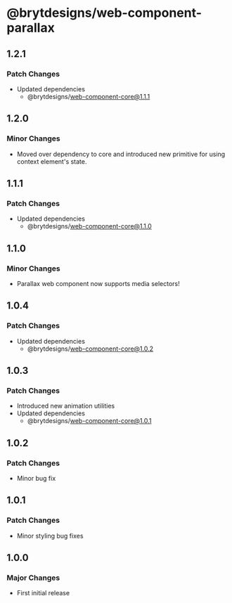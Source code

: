 # @brytdesigns/web-component-parallax

## 1.2.1

### Patch Changes

- Updated dependencies
  - @brytdesigns/web-component-core@1.1.1

## 1.2.0

### Minor Changes

- Moved over dependency to core and introduced new primitive for using context element's state.

## 1.1.1

### Patch Changes

- Updated dependencies
  - @brytdesigns/web-component-core@1.1.0

## 1.1.0

### Minor Changes

- Parallax web component now supports media selectors!

## 1.0.4

### Patch Changes

- Updated dependencies
  - @brytdesigns/web-component-core@1.0.2

## 1.0.3

### Patch Changes

- Introduced new animation utilities
- Updated dependencies
  - @brytdesigns/web-component-core@1.0.1

## 1.0.2

### Patch Changes

- Minor bug fix

## 1.0.1

### Patch Changes

- Minor styling bug fixes

## 1.0.0

### Major Changes

- First initial release
